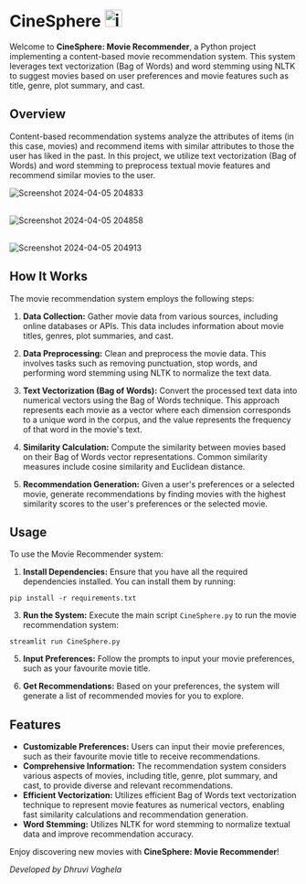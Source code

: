 # CineSphere <img src="https://github.com/dhruvi2209/CineSphere/assets/128127602/9eb11430-ae34-44c5-9085-91c9c132397e" alt="icon" width="30" height="30">


Welcome to **CineSphere: Movie Recommender**, a Python project implementing a content-based movie recommendation system. This system leverages text vectorization (Bag of Words) and word stemming using NLTK to suggest movies based on user preferences and movie features such as title, genre, plot summary, and cast.


## Overview

Content-based recommendation systems analyze the attributes of items (in this case, movies) and recommend items with similar attributes to those the user has liked in the past. In this project, we utilize text vectorization (Bag of Words) and word stemming to preprocess textual movie features and recommend similar movies to the user.

![Screenshot 2024-04-05 204833](https://github.com/dhruvi2209/CineSphere/assets/128127602/d41c3007-8a87-42bb-87e0-a31d5f9a1888) <br> <br>

![Screenshot 2024-04-05 204858](https://github.com/dhruvi2209/CineSphere/assets/128127602/301704dd-901a-4a39-a38c-d8a68e42b193) <br> <br>

![Screenshot 2024-04-05 204913](https://github.com/dhruvi2209/CineSphere/assets/128127602/91bf5de8-c769-43df-9f44-e15a448dd964)


## How It Works

The movie recommendation system employs the following steps:

1. **Data Collection:** Gather movie data from various sources, including online databases or APIs. This data includes information about movie titles, genres, plot summaries, and cast.

2. **Data Preprocessing:** Clean and preprocess the movie data. This involves tasks such as removing punctuation, stop words, and performing word stemming using NLTK to normalize the text data.

3. **Text Vectorization (Bag of Words):** Convert the processed text data into numerical vectors using the Bag of Words technique. This approach represents each movie as a vector where each dimension corresponds to a unique word in the corpus, and the value represents the frequency of that word in the movie's text.

4. **Similarity Calculation:** Compute the similarity between movies based on their Bag of Words vector representations. Common similarity measures include cosine similarity and Euclidean distance.

5. **Recommendation Generation:** Given a user's preferences or a selected movie, generate recommendations by finding movies with the highest similarity scores to the user's preferences or the selected movie.

## Usage

To use the Movie Recommender system:

1. **Install Dependencies:** Ensure that you have all the required dependencies installed. You can install them by running:
```
pip install -r requirements.txt
```

3. **Run the System:** Execute the main script `CineSphere.py` to run the movie recommendation system:
```
streamlit run CineSphere.py
```
   
5. **Input Preferences:** Follow the prompts to input your movie preferences, such as your favourite movie title.

6. **Get Recommendations:** Based on your preferences, the system will generate a list of recommended movies for you to explore.

## Features

- **Customizable Preferences:** Users can input their movie preferences, such as their favourite movie title to receive recommendations.
- **Comprehensive Information:** The recommendation system considers various aspects of movies, including title, genre, plot summary, and cast, to provide diverse and relevant recommendations.
- **Efficient Vectorization:** Utilizes efficient Bag of Words text vectorization technique to represent movie features as numerical vectors, enabling fast similarity calculations and recommendation generation.
- **Word Stemming:** Utilizes NLTK for word stemming to normalize textual data and improve recommendation accuracy.


Enjoy discovering new movies with **CineSphere: Movie Recommender**!

*Developed by Dhruvi Vaghela*
